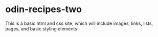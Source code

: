 # odin-recipes-two
This is a basic html and css site, which will include images, links, lists, pages, and basic styling elements 